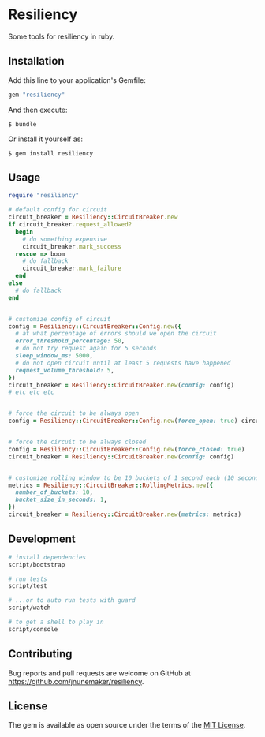 # Resiliency

Some tools for resiliency in ruby.

## Installation

Add this line to your application's Gemfile:

```ruby
gem "resiliency"
```

And then execute:

    $ bundle

Or install it yourself as:

    $ gem install resiliency

## Usage

```ruby
require "resiliency"

# default config for circuit
circuit_breaker = Resiliency::CircuitBreaker.new
if circuit_breaker.request_allowed?
  begin
    # do something expensive
    circuit_breaker.mark_success
  rescue => boom
    # do fallback
    circuit_breaker.mark_failure
  end
else
  # do fallback
end


# customize config of circuit
config = Resiliency::CircuitBreaker::Config.new({
  # at what percentage of errors should we open the circuit
  error_threshold_percentage: 50,
  # do not try request again for 5 seconds
  sleep_window_ms: 5000,
  # do not open circuit until at least 5 requests have happened
  request_volume_threshold: 5,
})
circuit_breaker = Resiliency::CircuitBreaker.new(config: config)
# etc etc etc


# force the circuit to be always open
config = Resiliency::CircuitBreaker::Config.new(force_open: true) circuit_breaker = Resiliency::CircuitBreaker.new(config: config)


# force the circuit to be always closed
config = Resiliency::CircuitBreaker::Config.new(force_closed: true)
circuit_breaker = Resiliency::CircuitBreaker.new(config: config)


# customize rolling window to be 10 buckets of 1 second each (10 seconds in all)
metrics = Resiliency::CircuitBreaker::RollingMetrics.new({
  number_of_buckets: 10,
  bucket_size_in_seconds: 1,
})
circuit_breaker = Resiliency::CircuitBreaker.new(metrics: metrics)
```

## Development

```bash
# install dependencies
script/bootstrap

# run tests
script/test

# ...or to auto run tests with guard
script/watch

# to get a shell to play in
script/console
```

## Contributing

Bug reports and pull requests are welcome on GitHub at https://github.com/jnunemaker/resiliency.

## License

The gem is available as open source under the terms of the [MIT License](http://opensource.org/licenses/MIT).
